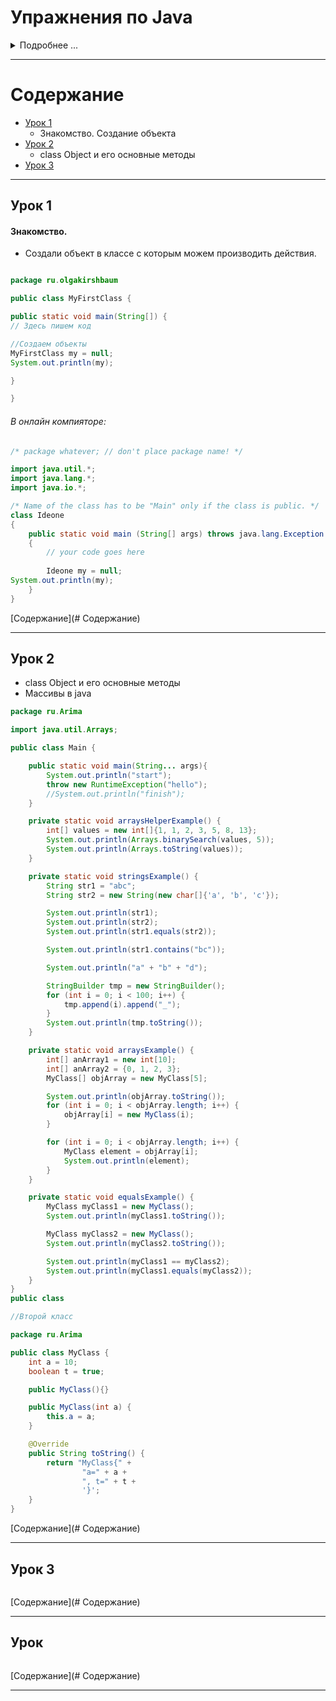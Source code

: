 # Упражнения по Java

<details>
<summary>Подробнее ...</summary>
Здесь собраны мои простые учебные коды по Java
//Можно использовать для тренировки: https://ideone.com/
</details>

----------------------------------------------------------------------------

# Содержание

- [Урок 1](#Урок-1)
    - Знакомство. Создание объекта
- [Урок 2](#Урок-2)
    - class Object и его основные методы
- [Урок 3](#Урок-3)

----------------------------------------------------------------------------

## Урок 1 

#### Знакомство.

- Создали объект в классе с которым можем производить действия.

```java

package ru.olgakirshbaum

public class MyFirstClass {

public static void main(String[]) {
// Здесь пишем код

//Создаем объекты
MyFirstClass my = null;
System.out.println(my);

}

}
```
###### В онлайн компияторе: 
```java
/* package whatever; // don't place package name! */

import java.util.*;
import java.lang.*;
import java.io.*;

/* Name of the class has to be "Main" only if the class is public. */
class Ideone
{
	public static void main (String[] args) throws java.lang.Exception
	{
		// your code goes here
		
		Ideone my = null;
System.out.println(my);
	}
}
```

[Содержание](# Содержание)

----------------------------------------------------------------------------

## Урок 2

- class Object и его основные методы
- Массивы в java

```java
package ru.Arima

import java.util.Arrays;

public class Main {

    public static void main(String... args){
        System.out.println("start");
        throw new RuntimeException("hello");
        //System.out.println("finish");
    }

    private static void arraysHelperExample() {
        int[] values = new int[]{1, 1, 2, 3, 5, 8, 13};
        System.out.println(Arrays.binarySearch(values, 5));
        System.out.println(Arrays.toString(values));
    }

    private static void stringsExample() {
        String str1 = "abc";
        String str2 = new String(new char[]{'a', 'b', 'c'});

        System.out.println(str1);
        System.out.println(str2);
        System.out.println(str1.equals(str2));

        System.out.println(str1.contains("bc"));

        System.out.println("a" + "b" + "d");

        StringBuilder tmp = new StringBuilder();
        for (int i = 0; i < 100; i++) {
            tmp.append(i).append("_");
        }
        System.out.println(tmp.toString());
    }

    private static void arraysExample() {
        int[] anArray1 = new int[10];
        int[] anArray2 = {0, 1, 2, 3};
        MyClass[] objArray = new MyClass[5];

        System.out.println(objArray.toString());
        for (int i = 0; i < objArray.length; i++) {
            objArray[i] = new MyClass(i);
        }

        for (int i = 0; i < objArray.length; i++) {
            MyClass element = objArray[i];
            System.out.println(element);
        }
    }

    private static void equalsExample() {
        MyClass myClass1 = new MyClass();
        System.out.println(myClass1.toString());

        MyClass myClass2 = new MyClass();
        System.out.println(myClass2.toString());

        System.out.println(myClass1 == myClass2);
        System.out.println(myClass1.equals(myClass2));
    }
}
public class 

//Второй класс

package ru.Arima

public class MyClass {
    int a = 10;
    boolean t = true;

    public MyClass(){}

    public MyClass(int a) {
        this.a = a;
    }

    @Override
    public String toString() {
        return "MyClass{" +
                "a=" + a +
                ", t=" + t +
                '}';
    }
}

```

[Содержание](# Содержание)

----------------------------------------------------------------------------

## Урок 3

```java

```

[Содержание](# Содержание)

----------------------------------------------------------------------------

## Урок 

```java

```

[Содержание](# Содержание)

----------------------------------------------------------------------------






















